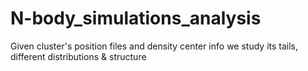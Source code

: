# N-body_simulations_analysis
Given cluster's position files and density center info we study its tails, different distributions &amp; structure
